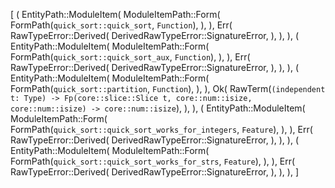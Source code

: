 [
    (
        EntityPath::ModuleItem(
            ModuleItemPath::Form(
                FormPath(`quick_sort::quick_sort`, `Function`),
            ),
        ),
        Err(
            RawTypeError::Derived(
                DerivedRawTypeError::SignatureError,
            ),
        ),
    ),
    (
        EntityPath::ModuleItem(
            ModuleItemPath::Form(
                FormPath(`quick_sort::quick_sort_aux`, `Function`),
            ),
        ),
        Err(
            RawTypeError::Derived(
                DerivedRawTypeError::SignatureError,
            ),
        ),
    ),
    (
        EntityPath::ModuleItem(
            ModuleItemPath::Form(
                FormPath(`quick_sort::partition`, `Function`),
            ),
        ),
        Ok(
            RawTerm(`(independent t: Type) -> Fp(core::slice::Slice t, core::num::isize, core::num::isize) -> core::num::isize`),
        ),
    ),
    (
        EntityPath::ModuleItem(
            ModuleItemPath::Form(
                FormPath(`quick_sort::quick_sort_works_for_integers`, `Feature`),
            ),
        ),
        Err(
            RawTypeError::Derived(
                DerivedRawTypeError::SignatureError,
            ),
        ),
    ),
    (
        EntityPath::ModuleItem(
            ModuleItemPath::Form(
                FormPath(`quick_sort::quick_sort_works_for_strs`, `Feature`),
            ),
        ),
        Err(
            RawTypeError::Derived(
                DerivedRawTypeError::SignatureError,
            ),
        ),
    ),
]